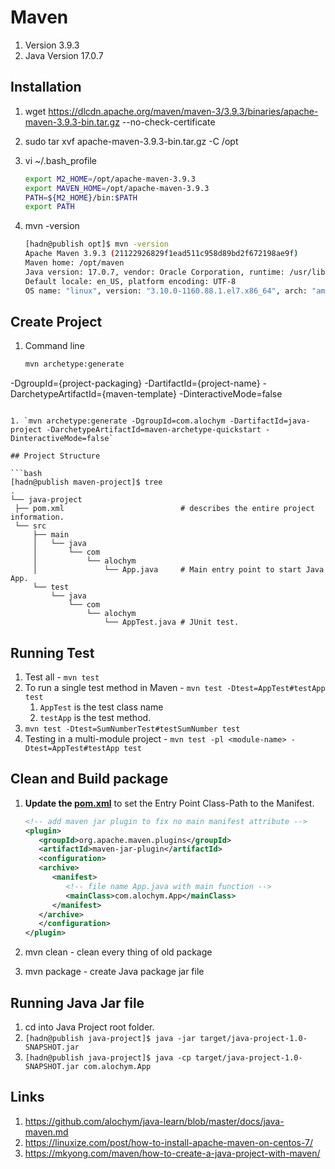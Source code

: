 # Maven

1. Version 3.9.3
1. Java Version 17.0.7

## Installation

1. wget <https://dlcdn.apache.org/maven/maven-3/3.9.3/binaries/apache-maven-3.9.3-bin.tar.gz> --no-check-certificate
1. sudo tar xvf apache-maven-3.9.3-bin.tar.gz -C /opt
1. vi ~/.bash_profile

   ```bash
   export M2_HOME=/opt/apache-maven-3.9.3
   export MAVEN_HOME=/opt/apache-maven-3.9.3
   PATH=${M2_HOME}/bin:$PATH
   export PATH
   ```

1. mvn -version

   ```bash
   [hadn@publish opt]$ mvn -version
   Apache Maven 3.9.3 (21122926829f1ead511c958d89bd2f672198ae9f)
   Maven home: /opt/maven
   Java version: 17.0.7, vendor: Oracle Corporation, runtime: /usr/lib/jvm/jdk-17-oracle-x64
   Default locale: en_US, platform encoding: UTF-8
   OS name: "linux", version: "3.10.0-1160.88.1.el7.x86_64", arch: "amd64", family: "unix"
   ```

## Create Project

1. Command line

   ```bash
   mvn archetype:generate 
 -DgroupId={project-packaging}
 -DartifactId={project-name}
 -DarchetypeArtifactId={maven-template} 
 -DinteractiveMode=false
   ```

1. `mvn archetype:generate -DgroupId=com.alochym -DartifactId=java-project -DarchetypeArtifactId=maven-archetype-quickstart -DinteractiveMode=false`

## Project Structure

```bash
[hadn@publish maven-project]$ tree
.
└── java-project
    ├── pom.xml                          # describes the entire project information.
    └── src
        ├── main
        │   └── java
        │       └── com
        │           └── alochym
        │               └── App.java     # Main entry point to start Java App.
        └── test
            └── java
                └── com
                    └── alochym
                        └── AppTest.java # JUnit test.
```

## Running Test

1. Test all - `mvn test`
1. To run a single test method in Maven - `mvn test -Dtest=AppTest#testApp test`
   1. `AppTest` is the test class name
   1. `testApp` is the test method.
1. `mvn test -Dtest=SumNumberTest#testSumNumber test`
1. Testing in a multi-module project - `mvn test -pl <module-name> -Dtest=AppTest#testApp test`

## Clean and Build package

1. **Update the [pom.xml](../basic/maven-project/java-project/pom.xml)** to set the Entry Point Class-Path to the Manifest.

   ```xml
   <!-- add maven jar plugin to fix no main manifest attribute -->
   <plugin>
      <groupId>org.apache.maven.plugins</groupId>
      <artifactId>maven-jar-plugin</artifactId>
      <configuration>
      <archive>
         <manifest>
            <!-- file name App.java with main function -->
            <mainClass>com.alochym.App</mainClass>
         </manifest>
      </archive>
      </configuration>
   </plugin>
   ```

1. mvn clean - clean every thing of old package
1. mvn package - create Java package jar file

## Running Java Jar file

1. cd into Java Project root folder.
1. `[hadn@publish java-project]$ java -jar target/java-project-1.0-SNAPSHOT.jar`
1. `[hadn@publish java-project]$ java -cp target/java-project-1.0-SNAPSHOT.jar com.alochym.App`

## Links

1. <https://github.com/alochym/java-learn/blob/master/docs/java-maven.md>
1. <https://linuxize.com/post/how-to-install-apache-maven-on-centos-7/>
1. <https://mkyong.com/maven/how-to-create-a-java-project-with-maven/>
